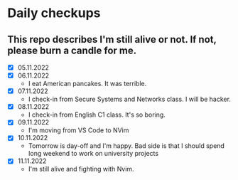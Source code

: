 # Daily checkups

## This repo describes I'm still alive or not. If not, please burn a candle for me. 

- [x] 05.11.2022
- [x] 06.11.2022
  - I eat American pancakes. It was terrible.
- [x] 07.11.2022
  - I check-in from Secure Systems and Networks class. I will be hacker.
- [x] 08.11.2022
  - I check-in from English C1 class. It's so boring.
- [x] 09.11.2022
  - I'm moving from VS Code to NVim
- [x] 10.11.2022
  - Tomorrow is day-off and I'm happy. Bad side is that I should spend long weekend to work on university projects
- [x] 11.11.2022
  - I'm still alive and fighting with Nvim.

